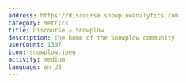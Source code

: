 ```yaml
---
address: https://discourse.snowplowanalytics.com
category: Metrics
title: Discourse – Snowplow
description: The home of the Snowplow community
userCount: 1307
icon: snowplow.jpeg
activity: medium
language: en_US
---
```

